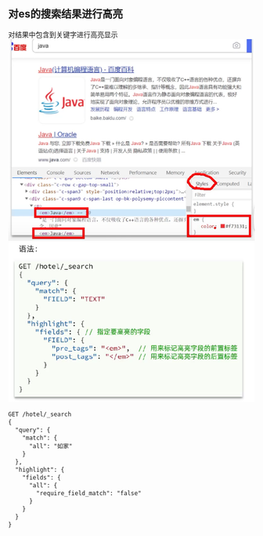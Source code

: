 ## 对es的搜索结果进行高亮
对结果中包含到关键字进行高亮显示
![](../images/part2/elasticsearch-11-01.png)
![](../images/part2/elasticsearch-11-02.png)

```DSL
GET /hotel/_search
{
  "query": {
    "match": {
      "all": "如家"
    }
  },
  "highlight": {
    "fields": {
      "all": {
        "require_field_match": "false"
      }
    }
  }
}
```
